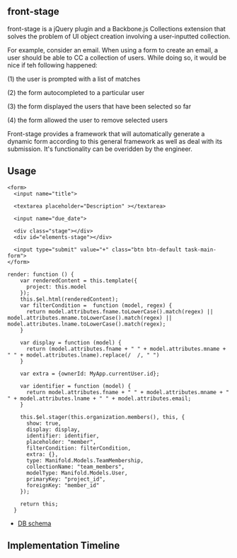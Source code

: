 
## front-stage

front-stage is a jQuery plugin and a Backbone.js Collections extension that solves the problem of UI object creation involving a user-inputted collection.

For example, consider an email. When using a form to create an email, a user should be able to CC a collection of users. While doing so, it would be nice if teh following happened:

(1) the user is prompted with a list of matches

(2) the form autocompleted to a particular user

(3) the form displayed the users that have been selected so far

(4) the form allowed the user to remove selected users

Front-stage provides a framework that will automatically generate a dynamic form according to this general framework as well as deal with its submission. It's functionality can be overidden by the engineer.

## Usage

```
<form>
  <input name="title">

  <textarea placeholder="Description" ></textarea>

  <input name="due_date">

  <div class="stage"></div>
  <div id="elements-stage"></div>

  <input type="submit" value="+" class="btn btn-default task-main-form">
</form>
```

```
render: function () {
    var renderedContent = this.template({
      project: this.model
    });
    this.$el.html(renderedContent);
    var filterCondition =  function (model, regex) {
      return model.attributes.fname.toLowerCase().match(regex) || model.attributes.mname.toLowerCase().match(regex) || model.attributes.lname.toLowerCase().match(regex);
    }

    var display = function (model) {
      return (model.attributes.fname + " " + model.attributes.mname + " " + model.attributes.lname).replace(/  /, " ")
    }

    var extra = {ownerId: MyApp.currentUser.id};

    var identifier = function (model) {
      return model.attributes.fname + " " + model.attributes.mname + " " + model.attributes.lname + " " + model.attributes.email;
    }

    this.$el.stager(this.organization.members(), this, {
      show: true,
      display: display,
      identifier: identifier,
      placeholder: "member",
      filterCondition: filterCondition,
      extra: {},
      type: Manifold.Models.TeamMembership,
      collectionName: "team_members",
      modelType: Manifold.Models.User,
      primaryKey: "project_id",
      foreignKey: "member_id"
    });

    return this;
  }
  ```
* [DB schema][schema]

[schema]: ./docs/schema.md

## Implementation Timeline
